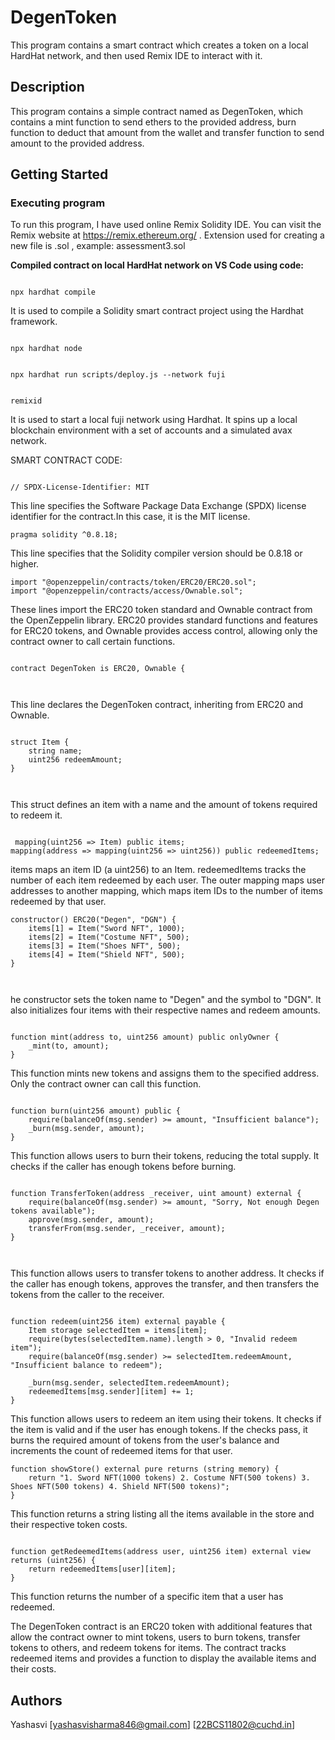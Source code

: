 # DegenToken

This program contains a smart contract which creates a token on a local HardHat network, and then used Remix IDE to interact with it.

## Description

This program contains a simple contract named as DegenToken, which contains a mint function to send ethers to the provided address,  burn function to deduct that amount from the wallet and transfer function to send amount to the provided address.


## Getting Started

### Executing program

To run this program, I have used online Remix Solidity IDE. You can visit the Remix website at https://remix.ethereum.org/ .
Extension used for creating a new file is .sol , example: assessment3.sol

**Compiled contract on local HardHat network on VS Code using code:**

```Hardhat

npx hardhat compile

```

 It is used to compile a Solidity smart contract project using the Hardhat framework. 

 ```Hardhat

npx hardhat node

```
```Hardhat

npx hardhat run scripts/deploy.js --network fuji 

```
```Hardhat

remixid 

```

It is used to start a local fuji network using Hardhat. It spins up a local blockchain environment with a set of accounts and a simulated avax network. 

SMART CONTRACT CODE:

```solidity

// SPDX-License-Identifier: MIT

```

This line specifies the Software Package Data Exchange (SPDX) license identifier for the contract.In this case, it is the MIT license.

```solidity
pragma solidity ^0.8.18;
```
This line specifies that the Solidity compiler version should be 0.8.18 or higher.


```solidity
import "@openzeppelin/contracts/token/ERC20/ERC20.sol";
import "@openzeppelin/contracts/access/Ownable.sol";

```

These lines import the ERC20 token standard and Ownable contract from the OpenZeppelin library. ERC20 provides standard functions and features for ERC20 tokens, and Ownable provides access control, allowing only the contract owner to call certain functions.

```solidity

contract DegenToken is ERC20, Ownable {
  
  
```
This line declares the DegenToken contract, inheriting from ERC20 and Ownable.


```solidity

struct Item {
    string name;
    uint256 redeemAmount;
}

  
```

This struct defines an item with a name and the amount of tokens required to redeem it.
```solidity

 mapping(uint256 => Item) public items;
mapping(address => mapping(uint256 => uint256)) public redeemedItems;

```
items maps an item ID (a uint256) to an Item.
redeemedItems tracks the number of each item redeemed by each user. The outer mapping maps user addresses to another mapping, which maps item IDs to the number of items redeemed by that user.

```solidity
constructor() ERC20("Degen", "DGN") {
    items[1] = Item("Sword NFT", 1000);
    items[2] = Item("Costume NFT", 500);
    items[3] = Item("Shoes NFT", 500);
    items[4] = Item("Shield NFT", 500);
}

  
```
he constructor sets the token name to "Degen" and the symbol to "DGN". It also initializes four items with their respective names and redeem amounts.

```solidity

function mint(address to, uint256 amount) public onlyOwner {
    _mint(to, amount);
}
```
This function mints new tokens and assigns them to the specified address. Only the contract owner can call this function.
```solidity

function burn(uint256 amount) public {
    require(balanceOf(msg.sender) >= amount, "Insufficient balance");
    _burn(msg.sender, amount);
}

```
This function allows users to burn their tokens, reducing the total supply. It checks if the caller has enough tokens before burning.


```solidity

function TransferToken(address _receiver, uint amount) external {
    require(balanceOf(msg.sender) >= amount, "Sorry, Not enough Degen tokens available");
    approve(msg.sender, amount);
    transferFrom(msg.sender, _receiver, amount);
}

  
```
This function allows users to transfer tokens to another address. It checks if the caller has enough tokens, approves the transfer, and then transfers the tokens from the caller to the receiver.

```solidity

function redeem(uint256 item) external payable {
    Item storage selectedItem = items[item];
    require(bytes(selectedItem.name).length > 0, "Invalid redeem item");
    require(balanceOf(msg.sender) >= selectedItem.redeemAmount, "Insufficient balance to redeem");

    _burn(msg.sender, selectedItem.redeemAmount);
    redeemedItems[msg.sender][item] += 1;
}

```
This function allows users to redeem an item using their tokens. It checks if the item is valid and if the user has enough tokens. If the checks pass, it burns the required amount of tokens from the user's balance and increments the count of redeemed items for that user.

```solidity
function showStore() external pure returns (string memory) {
    return "1. Sword NFT(1000 tokens) 2. Costume NFT(500 tokens) 3. Shoes NFT(500 tokens) 4. Shield NFT(500 tokens)";
}  
```
This function returns a string listing all the items available in the store and their respective token costs.

```solidity

function getRedeemedItems(address user, uint256 item) external view returns (uint256) {
    return redeemedItems[user][item];
}
```
This function returns the number of a specific item that a user has redeemed.

The DegenToken contract is an ERC20 token with additional features that allow the contract owner to mint tokens, users to burn tokens, transfer tokens to others, and redeem tokens for items. The contract tracks redeemed items and provides a function to display the available items and their costs.


## Authors

Yashasvi
[yashasvisharma846@gmail.com]
[22BCS11802@cuchd.in]

